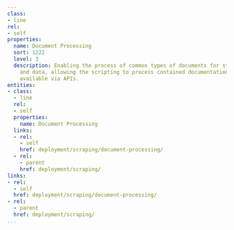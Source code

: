 ```yaml
---
class:
- line
rel:
- self
properties:
  name: Document Processing
  sort: 1222
  level: 3
  description: Enabling the process of common types of documents for storing content
    and data, allowing the scripting to process contained documentations and make
    available via APIs.
entities:
- class:
  - line
  rel:
  - self
  properties:
    name: Document Processing
  links:
  - rel:
    - self
    href: deployment/scraping/document-processing/
  - rel:
    - parent
    href: deployment/scraping/
links:
- rel:
  - self
  href: deployment/scraping/document-processing/
- rel:
  - parent
  href: deployment/scraping/
...
```

